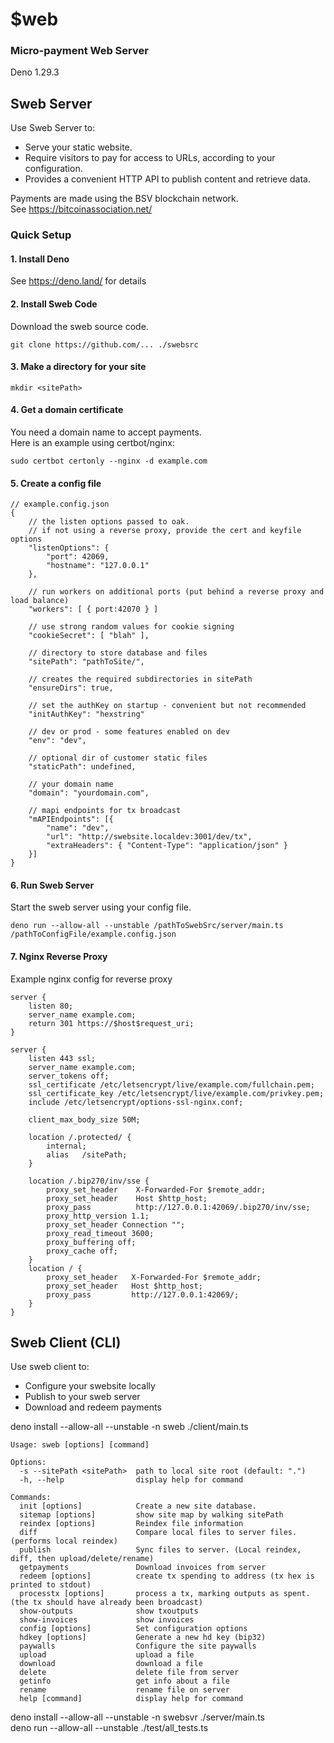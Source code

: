 
# $web
### Micro-payment Web Server

Deno 1.29.3

## Sweb Server
Use Sweb Server to:
- Serve your static website.
- Require visitors to pay for access to URLs, according to your configuration.
- Provides a convenient HTTP API to publish content and retrieve data.

Payments are made using the BSV blockchain network.  
See https://bitcoinassociation.net/

### Quick Setup  

#### 1. Install Deno  
See https://deno.land/ for details

#### 2. Install Sweb Code
Download the sweb source code.    
```
git clone https://github.com/... ./swebsrc
```

#### 3. Make a directory for your site
```
mkdir <sitePath>
```

#### 4. Get a domain certificate
You need a domain name to accept payments.  
Here is an example using certbot/nginx:    
```
sudo certbot certonly --nginx -d example.com
```

#### 5. Create a config file
```
// example.config.json
{
    // the listen options passed to oak.
    // if not using a reverse proxy, provide the cert and keyfile options
    "listenOptions": {
        "port": 42069,
        "hostname": "127.0.0.1"
    },
    
    // run workers on additional ports (put behind a reverse proxy and load balance)
    "workers": [ { port:42070 } ]

    // use strong random values for cookie signing
    "cookieSecret": [ "blah" ],
    
    // directory to store database and files
    "sitePath": "pathToSite/",
    
    // creates the required subdirectories in sitePath
    "ensureDirs": true, 
    
    // set the authKey on startup - convenient but not recommended
    "initAuthKey": "hexstring" 
    
    // dev or prod - some features enabled on dev
    "env": "dev", 
    
    // optional dir of customer static files
    "staticPath": undefined,

    // your domain name
    "domain": "yourdomain.com",

    // mapi endpoints for tx broadcast
    "mAPIEndpoints": [{
        "name": "dev",
        "url": "http://swebsite.localdev:3001/dev/tx",
        "extraHeaders": { "Content-Type": "application/json" } 
    }]
}
```

#### 6. Run Sweb Server
Start the sweb server using your config file.   
```
deno run --allow-all --unstable /pathToSwebSrc/server/main.ts /pathToConfigFile/example.config.json
```

#### 7. Nginx Reverse Proxy
Example nginx config for reverse proxy

```
server {
    listen 80;
    server_name example.com;
    return 301 https://$host$request_uri;
}

server {
    listen 443 ssl;
    server_name example.com;
    server_tokens off;
    ssl_certificate /etc/letsencrypt/live/example.com/fullchain.pem;
    ssl_certificate_key /etc/letsencrypt/live/example.com/privkey.pem;
    include /etc/letsencrypt/options-ssl-nginx.conf;

    client_max_body_size 50M;

    location /.protected/ {
        internal;
        alias   /sitePath;
    }

    location /.bip270/inv/sse {
        proxy_set_header    X-Forwarded-For $remote_addr;
        proxy_set_header    Host $http_host;
        proxy_pass          http://127.0.0.1:42069/.bip270/inv/sse;
        proxy_http_version 1.1;
        proxy_set_header Connection "";
        proxy_read_timeout 3600;
        proxy_buffering off;
        proxy_cache off;
    }
    location / {
        proxy_set_header   X-Forwarded-For $remote_addr;
        proxy_set_header   Host $http_host;
        proxy_pass         http://127.0.0.1:42069/;
    }
}

```

## Sweb Client (CLI)

Use sweb client to: 
- Configure your swebsite locally
- Publish to your sweb server
- Download and redeem payments

deno install --allow-all --unstable -n sweb ./client/main.ts

```
Usage: sweb [options] [command]

Options:
  -s --sitePath <sitePath>  path to local site root (default: ".")
  -h, --help                display help for command

Commands:
  init [options]            Create a new site database.
  sitemap [options]         show site map by walking sitePath
  reindex [options]         Reindex file information
  diff                      Compare local files to server files. (performs local reindex)
  publish                   Sync files to server. (Local reindex, diff, then upload/delete/rename)
  getpayments               Download invoices from server
  redeem [options]          create tx spending to address (tx hex is printed to stdout)
  processtx [options]       process a tx, marking outputs as spent. (the tx should have already been broadcast)
  show-outputs              show txoutputs
  show-invoices             show invoices
  config [options]          Set configuration options
  hdkey [options]           Generate a new hd key (bip32)
  paywalls                  Configure the site paywalls
  upload                    upload a file
  download                  download a file
  delete                    delete file from server
  getinfo                   get info about a file
  rename                    rename file on server
  help [command]            display help for command

```



deno install --allow-all --unstable -n swebsvr ./server/main.ts  
deno run --allow-all --unstable ./test/all_tests.ts  


